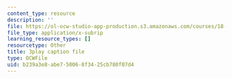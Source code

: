 ```yaml
---
content_type: resource
description: ''
file: https://ol-ocw-studio-app-production.s3.amazonaws.com/courses/18-06sc-linear-algebra-fall-2011/b239a3e8abe750068f3425cb780f07d4_HEQuN0QELSQ.vtt
file_type: application/x-subrip
learning_resource_types: []
resourcetype: Other
title: 3play caption file
type: OCWFile
uid: b239a3e8-abe7-5006-8f34-25cb780f07d4
---
```

